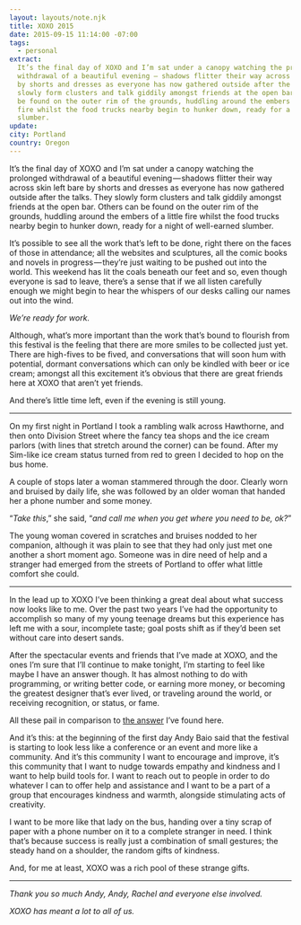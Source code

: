 ```yaml
---
layout: layouts/note.njk
title: XOXO 2015
date: 2015-09-15 11:14:00 -07:00
tags:
  - personal
extract:
  It’s the final day of XOXO and I’m sat under a canopy watching the prolonged
  withdrawal of a beautiful evening — shadows flitter their way across skin left bare
  by shorts and dresses as everyone has now gathered outside after the talks. They
  slowly form clusters and talk giddily amongst friends at the open bar. Others can
  be found on the outer rim of the grounds, huddling around the embers of a little
  fire whilst the food trucks nearby begin to hunker down, ready for a night of well-earned
  slumber.
update:
city: Portland
country: Oregon
---
```


It’s the final day of XOXO and I’m sat under a canopy watching the prolonged withdrawal of a beautiful evening — shadows flitter their way across skin left bare by shorts and dresses as everyone has now gathered outside after the talks. They slowly form clusters and talk giddily amongst friends at the open bar. Others can be found on the outer rim of the grounds, huddling around the embers of a little fire whilst the food trucks nearby begin to hunker down, ready for a night of well-earned slumber.

It’s possible to see all the work that’s left to be done, right there on the faces of those in attendance; all the websites and sculptures, all the comic books and novels in progress — they’re just waiting to be pushed out into the world. This weekend has lit the coals beneath our feet and so, even though everyone is sad to leave, there’s a sense that if we all listen carefully enough we might begin to hear the whispers of our desks calling our names out into the wind.

_We’re ready for work._

Although, what’s more important than the work that’s bound to flourish from this festival is the feeling that there are more smiles to be collected just yet. There are high-fives to be fived, and conversations that will soon hum with potential, dormant conversations which can only be kindled with beer or ice cream; amongst all this excitement it’s obvious that there are great friends here at XOXO that aren’t yet friends.

And there’s little time left, even if the evening is still young.

---

On my first night in Portland I took a rambling walk across Hawthorne, and then onto Division Street where the fancy tea shops and the ice cream parlors (with lines that stretch around the corner) can be found. After my Sim-like ice cream status turned from red to green I decided to hop on the bus home.

A couple of stops later a woman stammered through the door. Clearly worn and bruised by daily life, she was followed by an older woman that handed her a phone number and some money.

“_Take this_,” she said, “_and call me when you get where you need to be, ok?_”

The young woman covered in scratches and bruises nodded to her companion, although it was plain to see that they had only just met one another a short moment ago. Someone was in dire need of help and a stranger had emerged from the streets of Portland to offer what little comfort she could.

---

In the lead up to XOXO I’ve been thinking a great deal about what success now looks like to me. Over the past two years I’ve had the opportunity to accomplish so many of my young teenage dreams but this experience has left me with a sour, incomplete taste; goal posts shift as if they’d been set without care into desert sands.

After the spectacular events and friends that I’ve made at XOXO, and the ones I’m sure that I’ll continue to make tonight, I’m starting to feel like maybe I have an answer though. It has almost nothing to do with programming, or writing better code, or earning more money, or becoming the greatest designer that’s ever lived, or traveling around the world, or receiving recognition, or status, or fame.

All these pail in comparison to [the answer](https://twitter.com/robinrendle/status/640987415033847810) I’ve found here.

And it’s this: at the beginning of the first day Andy Baio said that the festival is starting to look less like a conference or an event and more like a community. And it’s this community I want to encourage and improve, it’s this community that I want to nudge towards empathy and kindness and I want to help build tools for. I want to reach out to people in order to do whatever I can to offer help and assistance and I want to be a part of a group that encourages kindness and warmth, alongside stimulating acts of creativity.

I want to be more like that lady on the bus, handing over a tiny scrap of paper with a phone number on it to a complete stranger in need. I think that’s because success is really just a combination of small gestures; the steady hand on a shoulder, the random gifts of kindness.

And, for me at least, XOXO was a rich pool of these strange gifts.

---

_Thank you so much Andy, Andy, Rachel and everyone else involved._

_XOXO has meant a lot to all of us._
